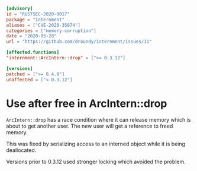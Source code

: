 ```toml
[advisory]
id = "RUSTSEC-2020-0017"
package = "internment"
aliases = ["CVE-2020-35874"]
categories = ["memory-corruption"]
date = "2020-05-28"
url = "https://github.com/droundy/internment/issues/11"

[affected.functions]
"internment::ArcIntern::drop" = [">= 0.3.12"]

[versions]
patched = [">= 0.4.0"]
unaffected = ["< 0.3.12"]
```

# Use after free in ArcIntern::drop

`ArcIntern::drop` has a race condition where it can release memory
which is about to get another user. The new user will get a reference
to freed memory.

This was fixed by serializing access to an interned object while it
is being deallocated.

Versions prior to 0.3.12 used stronger locking which avoided the problem.
